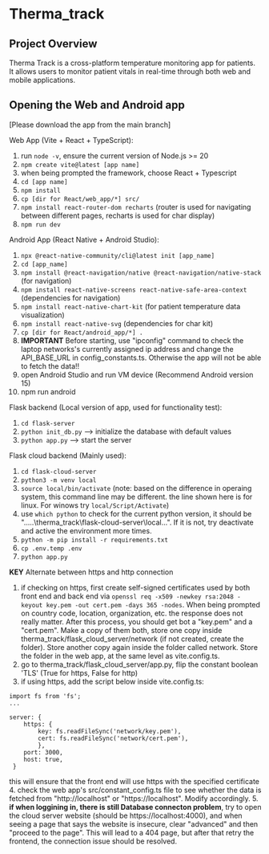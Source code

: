 # Therma_track
## Project Overview

Therma Track is a cross-platform temperature monitoring app for patients. It allows users to monitor patient vitals in real-time through both web and mobile applications.

## Opening the Web and Android app

[Please download the app from the main branch]

Web App (Vite + React + TypeScript):
1. run `node -v`, ensure the current version of Node.js >= 20
2. `npm create vite@latest [app name]`
3. when being prompted the framework, choose React + Typescript
4. `cd [app name]`
5. `npm install`
6. `cp [dir for React/web_app/*] src/`
7. `npm install react-router-dom recharts` (router is used for navigating between different pages, recharts is used for char display)
8. `npm run dev`

Android App (React Native + Android Studio):
1. `npx @react-native-community/cli@latest init [app_name]`
2. `cd [app_name]`
3. `npm install @react-navigation/native @react-navigation/native-stack` (for navigation)
4. `npm install react-native-screens react-native-safe-area-context` (dependencies for navigation)
5. `npm install react-native-chart-kit` (for patient temperature data visualization)
6. `npm install react-native-svg` (dependencies for char kit)
7. `cp [dir for React/android_app/*] .`
8. **IMPORTANT** Before starting, use "ipconfig" command to check the laptop networks's currently assigned ip address and change the API_BASE_URL in config_constants.ts. Otherwise the app will not be able to fetch the data!!
9. open Android Studio and run VM device (Recommend Android version 15)
10. npm run android

Flask backend (Local version of app, used for functionality test):
1. `cd flask-server`
2. `python init_db.py` --> initialize the database with default values
3. `python app.py` --> start the server

Flask cloud backend (Mainly used):
1. `cd flask-cloud-server`
2. `python3 -m venv local`
3. `source local/bin/activate` (note: based on the difference in operaing system, this command line may be different. the line shown here is for linux. For winows try `local/Script/Activate`)
4. use `which python` to check for the current python version, it should be ".....\therma_track\flask-cloud-server\local\...". If it is not, try deactivate and active the environment more times.
5. `python -m pip install -r requirements.txt`
6. `cp .env.temp .env`
4. `python app.py`

**KEY** Alternate between https and http connection
1. if checking on https, first create self-signed certificates used by both front end and back end via `openssl req -x509 -newkey rsa:2048 -keyout key.pem -out cert.pem -days 365 -nodes`. When being prompted on country code, location, organization, etc. the response does not really matter. After this process, you should get bot a "key.pem" and a "cert.pem". Make a copy of them both, store one copy inside therma_track/flask_cloud_server/network (if not created, create the folder). Store another copy again inside the folder called network. Store the folder in the web app, at the same level as vite.config.ts.
2. go to therma_track/flask_cloud_server/app.py, flip the constant boolean 'TLS' (True for https, False for http)
3. if using https, add the script below inside vite.config.ts:
```
import fs from 'fs';
...

server: {
    https: {
        key: fs.readFileSync('network/key.pem'),
        cert: fs.readFileSync('network/cert.pem'),
        },
    port: 3000,
    host: true,
 }
```
this will ensure that the front end will use https with the specified certificate
4. check the web app's src/constant_config.ts file to see whether the data is fetched from "http://localhost" or "https://localhost". Modify accordingly.
5. **if when loggining in, there is still Database connecton problem**, try to open the cloud server website (should be https://localhost:4000), and when seeing a page that says the website is insecure, clear "advanced" and then "proceed to the page". This will lead to a 404 page, but after that retry the frontend, the connection issue should be resolved.
